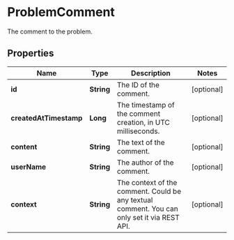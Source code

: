

# ProblemComment

The comment to the problem.

## Properties

| Name | Type | Description | Notes |
|------------ | ------------- | ------------- | -------------|
|**id** | **String** | The ID of the comment. |  [optional] |
|**createdAtTimestamp** | **Long** | The timestamp of the comment creation, in UTC milliseconds. |  [optional] |
|**content** | **String** | The text of the comment. |  [optional] |
|**userName** | **String** | The author of the comment. |  [optional] |
|**context** | **String** | The context of the comment.   Could be any textual comment. You can only set it via REST API. |  [optional] |



